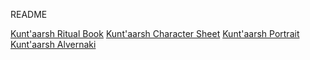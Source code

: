README

[Kunt'aarsh Ritual Book](../Fuck%20It,%20Dragons%20and%20Shit/Kunt_aarsh%20Alvernaki/Kunt_aarsh%20Ritual%20Book%20%281%29.md)
[Kunt'aarsh Character Sheet](../Fuck%20It,%20Dragons%20and%20Shit/Kunt_aarsh%20Alvernaki/Kunt_aarsh%20Character%20Sheet%20%281%29.md) 
[Kunt'aarsh Portrait](../Fuck%20It,%20Dragons%20and%20Shit/Kunt_aarsh%20Alvernaki/Kunt_aarsh%20Portrait%20%281%29.md)
[Kunt'aarsh Alvernaki](../Fuck%20It,%20Dragons%20and%20Shit/Kunt_aarsh%20Alvernaki/Kunt_aarsh%20Alvernaki%20%281%29.md)